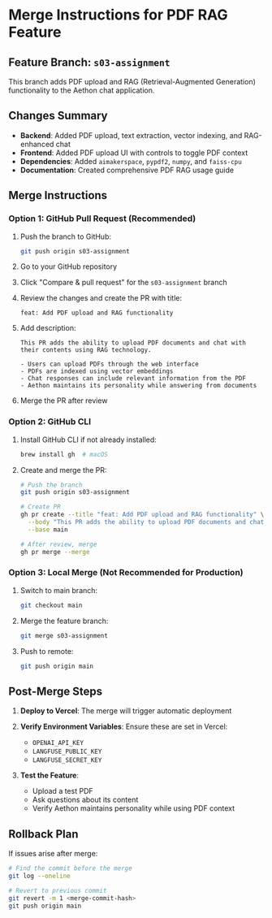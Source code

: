 # Merge Instructions for PDF RAG Feature

## Feature Branch: `s03-assignment`

This branch adds PDF upload and RAG (Retrieval-Augmented Generation) functionality to the Aethon chat application.

## Changes Summary

- **Backend**: Added PDF upload, text extraction, vector indexing, and RAG-enhanced chat
- **Frontend**: Added PDF upload UI with controls to toggle PDF context
- **Dependencies**: Added `aimakerspace`, `pypdf2`, `numpy`, and `faiss-cpu`
- **Documentation**: Created comprehensive PDF RAG usage guide

## Merge Instructions

### Option 1: GitHub Pull Request (Recommended)

1. Push the branch to GitHub:
   ```bash
   git push origin s03-assignment
   ```

2. Go to your GitHub repository

3. Click "Compare & pull request" for the `s03-assignment` branch

4. Review the changes and create the PR with title:
   ```
   feat: Add PDF upload and RAG functionality
   ```

5. Add description:
   ```
   This PR adds the ability to upload PDF documents and chat with their contents using RAG technology.
   
   - Users can upload PDFs through the web interface
   - PDFs are indexed using vector embeddings
   - Chat responses can include relevant information from the PDF
   - Aethon maintains its personality while answering from documents
   ```

6. Merge the PR after review

### Option 2: GitHub CLI

1. Install GitHub CLI if not already installed:
   ```bash
   brew install gh  # macOS
   ```

2. Create and merge the PR:
   ```bash
   # Push the branch
   git push origin s03-assignment
   
   # Create PR
   gh pr create --title "feat: Add PDF upload and RAG functionality" \
     --body "This PR adds the ability to upload PDF documents and chat with their contents using RAG technology." \
     --base main
   
   # After review, merge
   gh pr merge --merge
   ```

### Option 3: Local Merge (Not Recommended for Production)

1. Switch to main branch:
   ```bash
   git checkout main
   ```

2. Merge the feature branch:
   ```bash
   git merge s03-assignment
   ```

3. Push to remote:
   ```bash
   git push origin main
   ```

## Post-Merge Steps

1. **Deploy to Vercel**: The merge will trigger automatic deployment

2. **Verify Environment Variables**: Ensure these are set in Vercel:
   - `OPENAI_API_KEY`
   - `LANGFUSE_PUBLIC_KEY`
   - `LANGFUSE_SECRET_KEY`

3. **Test the Feature**:
   - Upload a test PDF
   - Ask questions about its content
   - Verify Aethon maintains personality while using PDF context

## Rollback Plan

If issues arise after merge:

```bash
# Find the commit before the merge
git log --oneline

# Revert to previous commit
git revert -m 1 <merge-commit-hash>
git push origin main
``` 